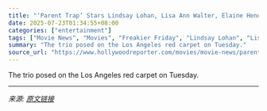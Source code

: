 ```yaml
---
title: "‘Parent Trap’ Stars Lindsay Lohan, Lisa Ann Walter, Elaine Hendrix Reunite at ‘Freakier Friday’ Premiere"
date: 2025-07-23T01:34:55+08:00
categories: ["entertainment"]
tags: ["Movie News", "Movies", "Freakier Friday", "Lindsay Lohan", "Lisa Ann Walter"]
summary: "The trio posed on the Los Angeles red carpet on Tuesday."
source_url: "https://www.hollywoodreporter.com/movies/movie-news/parent-trap-reunion-lindsay-lohan-freakier-friday-premiere-1236326472/"
---
```


The trio posed on the Los Angeles red carpet on Tuesday.

---

*来源: [原文链接](https://www.hollywoodreporter.com/movies/movie-news/parent-trap-reunion-lindsay-lohan-freakier-friday-premiere-1236326472/)*
